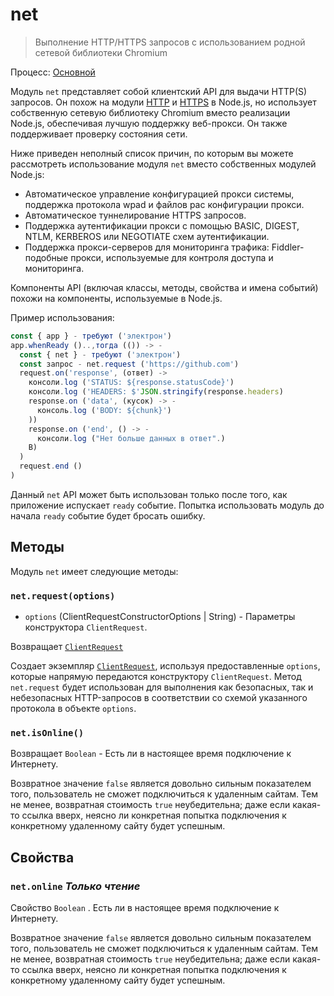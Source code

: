 # net

> Выполнение HTTP/HTTPS запросов с использованием родной сетевой библиотеки Chromium

Процесс: [Основной](../glossary.md#main-process)

Модуль `net` представляет собой клиентский API для выдачи HTTP(S) запросов. Он похож на модули [HTTP](https://nodejs.org/api/http.html) и [HTTPS](https://nodejs.org/api/https.html) в Node.js, но использует собственную сетевую библиотеку Chromium вместо реализации Node.js, обеспечивая лучшую поддержку веб-прокси. Он также поддерживает проверку состояния сети.

Ниже приведен неполный список причин, по которым вы можете рассмотреть использование модуля `net` вместо собственных модулей Node.js:

* Автоматическое управление конфигурацией прокси системы, поддержка протокола wpad и файлов pac конфигурации прокси.
* Автоматическое туннелирование HTTPS запросов.
* Поддержка аутентификации прокси с помощью BASIC, DIGEST, NTLM, KERBEROS или NEGOTIATE схем аутентификации.
* Поддержка прокси-серверов для мониторинга трафика: Fiddler-подобные прокси, используемые для контроля доступа и мониторинга.

Компоненты API (включая классы, методы, свойства и имена событий) похожи на компоненты, используемые в Node.js.

Пример использования:

```javascript
const { app } - требуют ('электрон')
app.whenReady ()..,тогда (()) -> -
  const { net } - требуют ('электрон')
  const запрос - net.request ('https://github.com')
  request.on('response', (ответ) ->
    консоли.log ('STATUS: ${response.statusCode}')
    консоли.log ('HEADERS: $'JSON.stringify(response.headers)
    response.on ('data', (кусок) -> -
      консоль.log ('BODY: ${chunk}')
    ))
    response.on ('end', () -> -
      консоли.log ("Нет больше данных в ответ".)
    В)
  )
  request.end ()
)
```

Данный `net` API может быть использован только после того, как приложение испускает `ready` событие. Попытка использовать модуль до начала `ready` событие будет бросать ошибку.

## Методы

Модуль `net` имеет следующие методы:

### `net.request(options)`

* `options` (ClientRequestConstructorOptions | String) - Параметры конструктора `ClientRequest`.

Возвращает [`ClientRequest`](./client-request.md)

Создает экземпляр [`ClientRequest`](./client-request.md), используя предоставленные `options`, которые напрямую передаются конструктору `ClientRequest`. Метод `net.request` будет использован для выполнения как безопасных, так и небезопасных HTTP-запросов в соответствии со схемой указанного протокола в объекте `options`.

### `net.isOnline()`

Возвращает `Boolean` - Есть ли в настоящее время подключение к Интернету.

Возвратное значение `false` является довольно сильным показателем того, пользователь не сможет подключиться к удаленным сайтам. Тем не менее, возвратная стоимость `true` неубедительна; даже если какая-то ссылка вверх, неясно ли конкретная попытка подключения к конкретному удаленному сайту будет успешным.

## Свойства

### `net.online` _Только чтение_

Свойство `Boolean` . Есть ли в настоящее время подключение к Интернету.

Возвратное значение `false` является довольно сильным показателем того, пользователь не сможет подключиться к удаленным сайтам. Тем не менее, возвратная стоимость `true` неубедительна; даже если какая-то ссылка вверх, неясно ли конкретная попытка подключения к конкретному удаленному сайту будет успешным.

